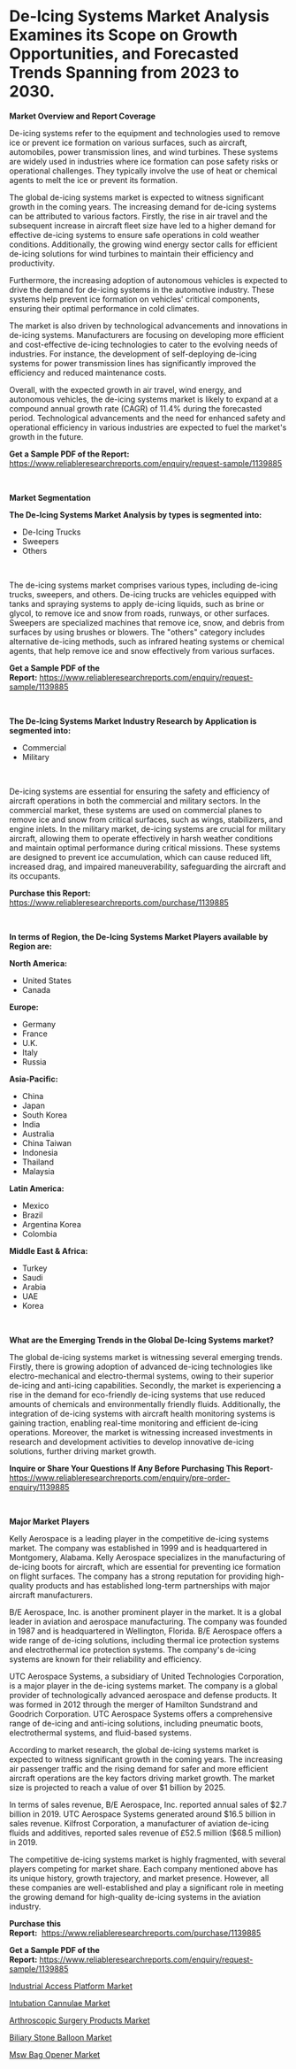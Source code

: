 <p><h1>De-Icing Systems Market Analysis Examines its Scope on Growth Opportunities, and Forecasted Trends Spanning from 2023 to 2030.</h1></p><p><strong>Market Overview and Report Coverage</strong></p>
<p><p>De-icing systems refer to the equipment and technologies used to remove ice or prevent ice formation on various surfaces, such as aircraft, automobiles, power transmission lines, and wind turbines. These systems are widely used in industries where ice formation can pose safety risks or operational challenges. They typically involve the use of heat or chemical agents to melt the ice or prevent its formation.</p><p>The global de-icing systems market is expected to witness significant growth in the coming years. The increasing demand for de-icing systems can be attributed to various factors. Firstly, the rise in air travel and the subsequent increase in aircraft fleet size have led to a higher demand for effective de-icing systems to ensure safe operations in cold weather conditions. Additionally, the growing wind energy sector calls for efficient de-icing solutions for wind turbines to maintain their efficiency and productivity.</p><p>Furthermore, the increasing adoption of autonomous vehicles is expected to drive the demand for de-icing systems in the automotive industry. These systems help prevent ice formation on vehicles' critical components, ensuring their optimal performance in cold climates.</p><p>The market is also driven by technological advancements and innovations in de-icing systems. Manufacturers are focusing on developing more efficient and cost-effective de-icing technologies to cater to the evolving needs of industries. For instance, the development of self-deploying de-icing systems for power transmission lines has significantly improved the efficiency and reduced maintenance costs.</p><p>Overall, with the expected growth in air travel, wind energy, and autonomous vehicles, the de-icing systems market is likely to expand at a compound annual growth rate (CAGR) of 11.4% during the forecasted period. Technological advancements and the need for enhanced safety and operational efficiency in various industries are expected to fuel the market's growth in the future.</p></p>
<p><strong>Get a Sample PDF of the Report:</strong> <a href="https://www.reliableresearchreports.com/enquiry/request-sample/1139885">https://www.reliableresearchreports.com/enquiry/request-sample/1139885</a></p>
<p>&nbsp;</p>
<p><strong>Market Segmentation</strong></p>
<p><strong>The De-Icing Systems Market Analysis by types is segmented into:</strong></p>
<p><ul><li>De-Icing Trucks</li><li>Sweepers</li><li>Others</li></ul></p>
<p>&nbsp;</p>
<p><p>The de-icing systems market comprises various types, including de-icing trucks, sweepers, and others. De-icing trucks are vehicles equipped with tanks and spraying systems to apply de-icing liquids, such as brine or glycol, to remove ice and snow from roads, runways, or other surfaces. Sweepers are specialized machines that remove ice, snow, and debris from surfaces by using brushes or blowers. The "others" category includes alternative de-icing methods, such as infrared heating systems or chemical agents, that help remove ice and snow effectively from various surfaces.</p></p>
<p><strong>Get a Sample PDF of the Report:</strong>&nbsp;<a href="https://www.reliableresearchreports.com/enquiry/request-sample/1139885">https://www.reliableresearchreports.com/enquiry/request-sample/1139885</a></p>
<p>&nbsp;</p>
<p><strong>The De-Icing Systems Market Industry Research by Application is segmented into:</strong></p>
<p><ul><li>Commercial</li><li>Military</li></ul></p>
<p>&nbsp;</p>
<p><p>De-icing systems are essential for ensuring the safety and efficiency of aircraft operations in both the commercial and military sectors. In the commercial market, these systems are used on commercial planes to remove ice and snow from critical surfaces, such as wings, stabilizers, and engine inlets. In the military market, de-icing systems are crucial for military aircraft, allowing them to operate effectively in harsh weather conditions and maintain optimal performance during critical missions. These systems are designed to prevent ice accumulation, which can cause reduced lift, increased drag, and impaired maneuverability, safeguarding the aircraft and its occupants.</p></p>
<p><strong>Purchase this Report:</strong>&nbsp; <a href="https://www.reliableresearchreports.com/purchase/1139885">https://www.reliableresearchreports.com/purchase/1139885</a></p>
<p>&nbsp;</p>
<p><strong>In terms of Region, the De-Icing Systems Market Players available by Region are:</strong></p>
<p>
    <p> <strong> North America: </strong>
        <ul>
            <li>United States</li>
            <li>Canada</li>
        </ul>
        </p> 
    <p> <strong> Europe: </strong>
        <ul>
            <li>Germany</li>
            <li>France</li>
            <li>U.K.</li>
            <li>Italy</li>
            <li>Russia</li>
        </ul>
        </p> 
    <p> <strong> Asia-Pacific: </strong>
        <ul>
            <li>China</li>
            <li>Japan</li>
            <li>South Korea</li>
            <li>India</li>
            <li>Australia</li>
            <li>China Taiwan</li>
            <li>Indonesia</li>
            <li>Thailand</li>
            <li>Malaysia</li>
        </ul>
        </p> 
    <p> <strong> Latin America: </strong>
        <ul>
            <li>Mexico</li>
            <li>Brazil</li>
            <li>Argentina Korea</li>
            <li>Colombia</li>
        </ul>
        </p> 
    <p> <strong> Middle East & Africa: </strong>
        <ul>
            <li>Turkey</li>
            <li>Saudi</li>
            <li>Arabia</li>
            <li>UAE</li>
            <li>Korea</li>
        </ul>
    </p>
    </p>
<p>&nbsp;</p>
<p><strong>What are the Emerging Trends in the Global De-Icing Systems market?</strong></p>
<p><p>The global de-icing systems market is witnessing several emerging trends. Firstly, there is growing adoption of advanced de-icing technologies like electro-mechanical and electro-thermal systems, owing to their superior de-icing and anti-icing capabilities. Secondly, the market is experiencing a rise in the demand for eco-friendly de-icing systems that use reduced amounts of chemicals and environmentally friendly fluids. Additionally, the integration of de-icing systems with aircraft health monitoring systems is gaining traction, enabling real-time monitoring and efficient de-icing operations. Moreover, the market is witnessing increased investments in research and development activities to develop innovative de-icing solutions, further driving market growth.</p></p>
<p><strong>Inquire or Share Your Questions If Any Before Purchasing This Report</strong>- <a href="https://www.reliableresearchreports.com/enquiry/pre-order-enquiry/1139885">https://www.reliableresearchreports.com/enquiry/pre-order-enquiry/1139885</a></p>
<p>&nbsp;</p>
<p><strong>Major Market Players</strong></p>
<p><p>Kelly Aerospace is a leading player in the competitive de-icing systems market. The company was established in 1999 and is headquartered in Montgomery, Alabama. Kelly Aerospace specializes in the manufacturing of de-icing boots for aircraft, which are essential for preventing ice formation on flight surfaces. The company has a strong reputation for providing high-quality products and has established long-term partnerships with major aircraft manufacturers.</p><p>B/E Aerospace, Inc. is another prominent player in the market. It is a global leader in aviation and aerospace manufacturing. The company was founded in 1987 and is headquartered in Wellington, Florida. B/E Aerospace offers a wide range of de-icing solutions, including thermal ice protection systems and electrothermal ice protection systems. The company's de-icing systems are known for their reliability and efficiency.</p><p>UTC Aerospace Systems, a subsidiary of United Technologies Corporation, is a major player in the de-icing systems market. The company is a global provider of technologically advanced aerospace and defense products. It was formed in 2012 through the merger of Hamilton Sundstrand and Goodrich Corporation. UTC Aerospace Systems offers a comprehensive range of de-icing and anti-icing solutions, including pneumatic boots, electrothermal systems, and fluid-based systems.</p><p>According to market research, the global de-icing systems market is expected to witness significant growth in the coming years. The increasing air passenger traffic and the rising demand for safer and more efficient aircraft operations are the key factors driving market growth. The market size is projected to reach a value of over $1 billion by 2025.</p><p>In terms of sales revenue, B/E Aerospace, Inc. reported annual sales of $2.7 billion in 2019. UTC Aerospace Systems generated around $16.5 billion in sales revenue. Kilfrost Corporation, a manufacturer of aviation de-icing fluids and additives, reported sales revenue of £52.5 million ($68.5 million) in 2019.</p><p>The competitive de-icing systems market is highly fragmented, with several players competing for market share. Each company mentioned above has its unique history, growth trajectory, and market presence. However, all these companies are well-established and play a significant role in meeting the growing demand for high-quality de-icing systems in the aviation industry.</p></p>
<p><strong>Purchase this Report:</strong>&nbsp;&nbsp;<a href="https://www.reliableresearchreports.com/purchase/1139885">https://www.reliableresearchreports.com/purchase/1139885</a></p>
<p></p>
<p><strong>Get a Sample PDF of the Report:</strong>&nbsp;<a href="https://www.reliableresearchreports.com/enquiry/request-sample/1139885">https://www.reliableresearchreports.com/enquiry/request-sample/1139885</a></p>
<p><p><a href="https://medium.com/@sanju991215/industrial-access-platform-market-competitive-analysis-market-trends-and-forecast-to-2030-d66a43411345">Industrial Access Platform Market</a></p><p><a href="https://www.linkedin.com/pulse/intubation-cannulae-market-challenges-opportunities-growth/">Intubation Cannulae Market</a></p><p><a href="https://www.linkedin.com/pulse/arthroscopic-surgery-products-market-share-amp-new-trends/">Arthroscopic Surgery Products Market</a></p><p><a href="https://www.linkedin.com/pulse/biliary-stone-balloon-market-insights-players-forecast-till/">Biliary Stone Balloon Market</a></p><p><a href="https://medium.com/@santo151299/msw-bag-opener-market-size-reveals-the-best-marketing-channels-in-global-industry-8c358d62c7f3">Msw Bag Opener Market</a></p></p>